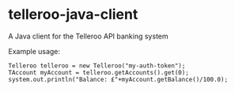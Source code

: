 # telleroo-java-client
A Java client for the Telleroo API banking system

Example usage:
```
Telleroo telleroo = new Telleroo("my-auth-token");
TAccount myAccount = telleroo.getAccounts().get(0);
system.out.println("Balance: £"+myAccount.getBalance()/100.0);
```   
  
